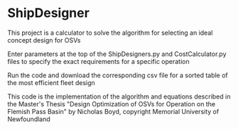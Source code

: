# ShipDesigner
This project is a calculator to solve the algorithm for selecting an ideal concept design for OSVs

Enter parameters at the top of the ShipDesigners.py and CostCalculator.py files to specify the exact requirements for a specific operation

Run the code and download the corresponding csv file for a sorted table of the most efficient fleet design

This code is the implementation of the algorithm and equations described in the Master's Thesis "Design Optimization of OSVs for Operation 
on the Flemish Pass Basin" by Nicholas Boyd, copyright Memorial University of Newfoundland

